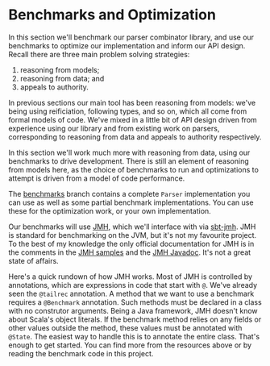 # Benchmarks and Optimization

In this section we'll benchmark our parser combinator library, and use our benchmarks to optimize our implementation and inform our API design. Recall there are three main problem solving strategies:

1. reasoning from models;
2. reasoning from data; and
3. appeals to authority.

In previous sections our main tool has been reasoning from models: we've being using reificiation, following types, and so on, which all come from formal models of code. We've mixed in a little bit of API design driven from experience using our library and from existing work on parsers, corresponding to reasoning from data and appeals to authority respectively. 

In this section we'll work much more with reasoning from data, using our benchmarks to drive development. There is still an element of reasoning from models here, as the choice of benchmarks to run and optimizations to attempt is driven from a model of code performance.

The [benchmarks] branch contains a complete `Parser` implementation you can use as well as some partial benchmark implementations. You can use these for the optimization work, or your own implementation.

Our benchmarks will use [JMH](https://github.com/openjdk/jmh), which we'll interface with via [sbt-jmh](https://github.com/sbt/sbt-jmh). JMH is standard for benchmarking on the JVM, but it's not my favourite project. To the best of my knowledge the only official documentation for JMH is in the comments in the [JMH samples](https://github.com/openjdk/jmh/tree/master/jmh-samples/src/main/java/org/openjdk/jmh/samples) and the [JMH Javadoc](https://javadoc.io/doc/org.openjdk.jmh/jmh-core/latest/index.html). It's not a great state of affairs. 

Here's a quick rundown of how JMH works. Most of JMH is controlled by annotations, which are expressions in code that start with `@`. We've already seen the `@tailrec` annotation. A method that we want to use a benchmark requires a `@Benchmark` annotation. Such methods must be declared in a class with no construtor arguments. Being a Java framework, JMH doesn't know about Scala's object literals. If the benchmark method relies on any fields or other values outside the method, these values must be annotated with `@State`. The easiest way to handle this is to annotate the entire class. That's enough to get started. You can find more from the resources above or by reading the benchmark code in this project.

[benchmarks]: https://github.com/creativescala/case-study-parser/tree/benchmarks
